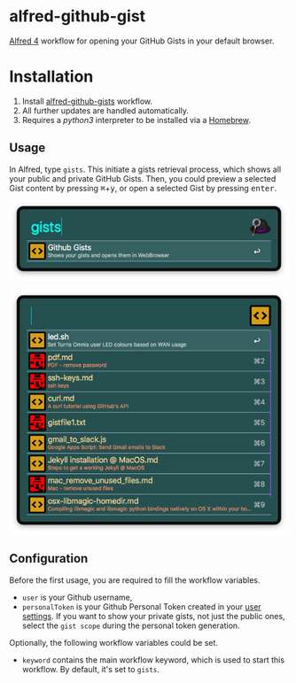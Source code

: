 # alfred-github-gist
[Alfred 4][1] workflow for opening your GitHub Gists in your default browser.

# Installation
1) Install [alfred-github-gists][2] workflow.
2) All further updates are handled automatically.
3) Requires a _python3_ interpreter to be installed via a [Homebrew][4].

## Usage
In Alfred, type `gists`. This initiate a gists retrieval process, which shows all your public and private GitHub Gists.
Then, you could preview a selected Gist content by pressing <kbd>⌘</kbd>+<kbd>y</kbd>, or open a selected Gist by pressing <kbd>enter</kbd>.

![alfred-github-gist-menu](doc/images/alfred-gist-menu.png?raw=true "")

![alfred-github-gist-submenu](doc/images/alfred-gist-submenu.png?raw=true "")


## Configuration
Before the first usage, you are required to fill the workflow variables.

- `user` is your Github username,
- `personalToken` is your Github Personal Token created in your [user settings][3]. If you want to show your private gists, not just the public ones, select the `gist scope` during the personal token generation.

Optionally, the following workflow variables could be set.

- `keyword` contains the main workflow keyword, which is used to start this workflow. By default, it's set to `gists`.

[1]: https://www.alfredapp.com/
[2]: https://github.com/vookimedlo/alfred-github-gists/releases/latest
[3]: https://github.com/settings/tokens
[4]: https://brew.sh/
